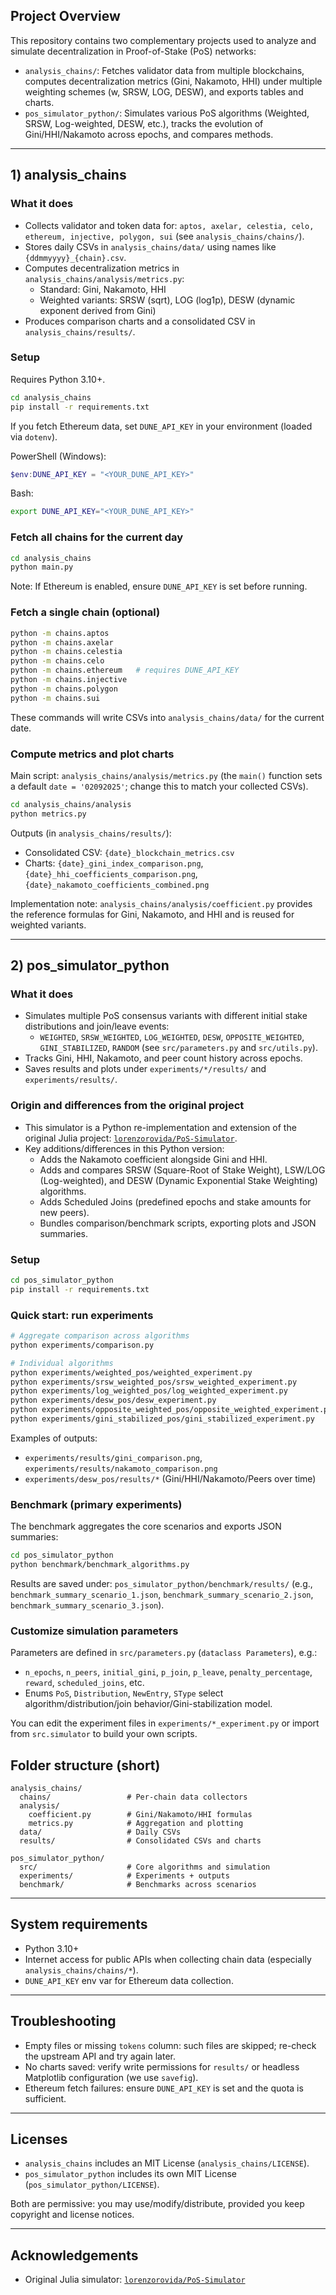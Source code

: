 ## Project Overview

This repository contains two complementary projects used to analyze and simulate decentralization in Proof-of-Stake (PoS) networks:

- `analysis_chains/`: Fetches validator data from multiple blockchains, computes decentralization metrics (Gini, Nakamoto, HHI) under multiple weighting schemes (w, SRSW, LOG, DESW), and exports tables and charts.
- `pos_simulator_python/`: Simulates various PoS algorithms (Weighted, SRSW, Log-weighted, DESW, etc.), tracks the evolution of Gini/HHI/Nakamoto across epochs, and compares methods.

---

## 1) analysis_chains

### What it does

- Collects validator and token data for: `aptos, axelar, celestia, celo, ethereum, injective, polygon, sui` (see `analysis_chains/chains/`).
- Stores daily CSVs in `analysis_chains/data/` using names like `{ddmmyyyy}_{chain}.csv`.
- Computes decentralization metrics in `analysis_chains/analysis/metrics.py`:
  - Standard: Gini, Nakamoto, HHI
  - Weighted variants: SRSW (sqrt), LOG (log1p), DESW (dynamic exponent derived from Gini)
- Produces comparison charts and a consolidated CSV in `analysis_chains/results/`.

### Setup

Requires Python 3.10+.

```bash
cd analysis_chains
pip install -r requirements.txt
```

If you fetch Ethereum data, set `DUNE_API_KEY` in your environment (loaded via `dotenv`).

PowerShell (Windows):

```powershell
$env:DUNE_API_KEY = "<YOUR_DUNE_API_KEY>"
```

Bash:

```bash
export DUNE_API_KEY="<YOUR_DUNE_API_KEY>"
```

### Fetch all chains for the current day

```bash
cd analysis_chains
python main.py
```

Note: If Ethereum is enabled, ensure `DUNE_API_KEY` is set before running.

### Fetch a single chain (optional)

```bash
python -m chains.aptos
python -m chains.axelar
python -m chains.celestia
python -m chains.celo
python -m chains.ethereum   # requires DUNE_API_KEY
python -m chains.injective
python -m chains.polygon
python -m chains.sui
```

These commands will write CSVs into `analysis_chains/data/` for the current date.

### Compute metrics and plot charts

Main script: `analysis_chains/analysis/metrics.py` (the `main()` function sets a default `date = '02092025'`; change this to match your collected CSVs).

```bash
cd analysis_chains/analysis
python metrics.py
```

Outputs (in `analysis_chains/results/`):

- Consolidated CSV: `{date}_blockchain_metrics.csv`
- Charts: `{date}_gini_index_comparison.png`, `{date}_hhi_coefficients_comparison.png`, `{date}_nakamoto_coefficients_combined.png`

Implementation note: `analysis_chains/analysis/coefficient.py` provides the reference formulas for Gini, Nakamoto, and HHI and is reused for weighted variants.

---

## 2) pos_simulator_python

### What it does

- Simulates multiple PoS consensus variants with different initial stake distributions and join/leave events:
  - `WEIGHTED`, `SRSW_WEIGHTED`, `LOG_WEIGHTED`, `DESW`, `OPPOSITE_WEIGHTED`, `GINI_STABILIZED`, `RANDOM` (see `src/parameters.py` and `src/utils.py`).
- Tracks Gini, HHI, Nakamoto, and peer count history across epochs.
- Saves results and plots under `experiments/*/results/` and `experiments/results/`.

### Origin and differences from the original project

- This simulator is a Python re-implementation and extension of the original Julia project: [`lorenzorovida/PoS-Simulator`](https://github.com/lorenzorovida/PoS-Simulator).
- Key additions/differences in this Python version:
  - Adds the Nakamoto coefficient alongside Gini and HHI.
  - Adds and compares SRSW (Square-Root of Stake Weight), LSW/LOG (Log-weighted), and DESW (Dynamic Exponential Stake Weighting) algorithms.
  - Adds Scheduled Joins (predefined epochs and stake amounts for new peers).
  - Bundles comparison/benchmark scripts, exporting plots and JSON summaries.

### Setup

```bash
cd pos_simulator_python
pip install -r requirements.txt
```

### Quick start: run experiments

```bash
# Aggregate comparison across algorithms
python experiments/comparison.py

# Individual algorithms
python experiments/weighted_pos/weighted_experiment.py
python experiments/srsw_weighted_pos/srsw_weighted_experiment.py
python experiments/log_weighted_pos/log_weighted_experiment.py
python experiments/desw_pos/desw_experiment.py
python experiments/opposite_weighted_pos/opposite_weighted_experiment.py
python experiments/gini_stabilized_pos/gini_stabilized_experiment.py
```

Examples of outputs:

- `experiments/results/gini_comparison.png`, `experiments/results/nakamoto_comparison.png`
- `experiments/desw_pos/results/*` (Gini/HHI/Nakamoto/Peers over time)

### Benchmark (primary experiments)

The benchmark aggregates the core scenarios and exports JSON summaries:

```bash
cd pos_simulator_python
python benchmark/benchmark_algorithms.py
```

Results are saved under: `pos_simulator_python/benchmark/results/` (e.g., `benchmark_summary_scenario_1.json`, `benchmark_summary_scenario_2.json`, `benchmark_summary_scenario_3.json`).

### Customize simulation parameters

Parameters are defined in `src/parameters.py` (`dataclass Parameters`), e.g.:

- `n_epochs`, `n_peers`, `initial_gini`, `p_join`, `p_leave`, `penalty_percentage`, `reward`, `scheduled_joins`, etc.
- Enums `PoS`, `Distribution`, `NewEntry`, `SType` select algorithm/distribution/join behavior/Gini-stabilization model.

You can edit the experiment files in `experiments/*_experiment.py` or import from `src.simulator` to build your own scripts.

## Folder structure (short)

```text
analysis_chains/
  chains/                 # Per-chain data collectors
  analysis/
    coefficient.py        # Gini/Nakamoto/HHI formulas
    metrics.py            # Aggregation and plotting
  data/                   # Daily CSVs
  results/                # Consolidated CSVs and charts

pos_simulator_python/
  src/                    # Core algorithms and simulation
  experiments/            # Experiments + outputs
  benchmark/              # Benchmarks across scenarios
```

---

## System requirements

- Python 3.10+
- Internet access for public APIs when collecting chain data (especially `analysis_chains/chains/*`).
- `DUNE_API_KEY` env var for Ethereum data collection.

---

## Troubleshooting

- Empty files or missing `tokens` column: such files are skipped; re-check the upstream API and try again later.
- No charts saved: verify write permissions for `results/` or headless Matplotlib configuration (we use `savefig`).
- Ethereum fetch failures: ensure `DUNE_API_KEY` is set and the quota is sufficient.

---

## Licenses

- `analysis_chains` includes an MIT License (`analysis_chains/LICENSE`).
- `pos_simulator_python` includes its own MIT License (`pos_simulator_python/LICENSE`).

Both are permissive: you may use/modify/distribute, provided you keep copyright and license notices.

---

## Acknowledgements

- Original Julia simulator: [`lorenzorovida/PoS-Simulator`](https://github.com/lorenzorovida/PoS-Simulator)

